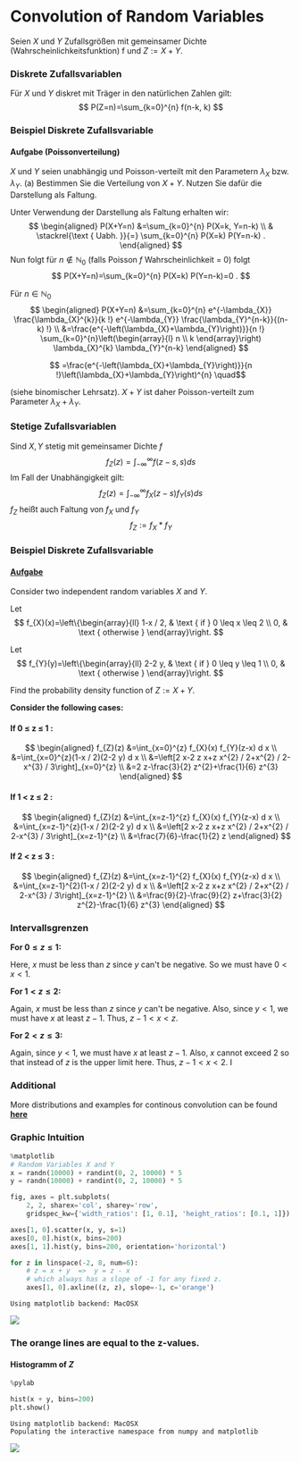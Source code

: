 # Convolution of Random Variables

Seien $X$ und $Y$ Zufallsgrößen mit gemeinsamer Dichte (Wahrscheinlichkeitsfunktion) $\mathrm{f}$ und $Z:=X+Y$.

### Diskrete Zufallsvariablen
Für $X$ und $Y$ diskret mit Träger in den natürlichen Zahlen gilt:
$$
P(Z=n)=\sum_{k=0}^{n} f(n-k, k)
$$

### Beispiel Diskrete Zufallsvariable
#### Aufgabe (Poissonverteilung)

$X$ und $Y$ seien unabhängig und Poisson-verteilt mit den Parametern $\lambda_{X}$ bzw. $\lambda_{Y}$.
(a) Bestimmen Sie die Verteilung von $X+Y$. Nutzen Sie dafür die Darstellung als Faltung.


Unter Verwendung der Darstellung als Faltung erhalten wir:
$$
\begin{aligned}
P(X+Y=n) &=\sum_{k=0}^{n} P(X=k, Y=n-k) \\
& \stackrel{\text { Uabh. }}{=} \sum_{k=0}^{n} P(X=k) P(Y=n-k) .
\end{aligned}
$$
Nun folgt für $n \notin \mathbb{N}_{0}$ (falls Poisson $f$ Wahrscheinlichkeit = 0) folgt
$$
P(X+Y=n)=\sum_{k=0}^{n} P(X=k) P(Y=n-k)=0 .
$$


Für $n \in \mathbb{N}_{0}$ 
$$
\begin{aligned}
P(X+Y=n) &=\sum_{k=0}^{n} e^{-\lambda_{X}} \frac{\lambda_{X}^{k}}{k !} e^{-\lambda_{Y}} \frac{\lambda_{Y}^{n-k}}{(n-k) !} \\
&=\frac{e^{-\left(\lambda_{X}+\lambda_{Y}\right)}}{n !} \sum_{k=0}^{n}\left(\begin{array}{l}
n \\
k
\end{array}\right) \lambda_{X}^{k} \lambda_{Y}^{n-k}
\end{aligned}
$$

$$                                              =\frac{e^{-\left(\lambda_{X}+\lambda_{Y}\right)}}{n !}\left(\lambda_{X}+\lambda_{Y}\right)^{n} \quad$$ 

(siehe binomischer Lehrsatz).
$X+Y$ ist daher Poisson-verteilt zum Parameter $\lambda_{X}+\lambda_{Y}$.

### Stetige Zufallsvariablen
Sind $X, Y$ stetig mit gemeinsamer Dichte $f$
$$
f_{Z}(z)=\int_{-\infty}^{\infty} f(z-s, s) d s
$$
Im Fall der Unabhängigkeit gilt:
$$
f_{Z}(z)=\int_{-\infty}^{\infty} f_{X}(z-s) f_{Y}(s) d s
$$
$f_{Z}$ heißt auch Faltung von $f_{X}$ und $f_{Y}$
$$
f_{Z}:=f_{X} * f_{Y}
$$

### Beispiel Diskrete Zufallsvariable
#### [Aufgabe](https://math.stackexchange.com/questions/1355980/sum-of-two-continuous-random-variables)

Consider two independent random variables $X$ and $Y$. 

Let
$$
f_{X}(x)=\left\{\begin{array}{ll}
1-x / 2, & \text { if } 0 \leq x \leq 2 \\
0, & \text { otherwise }
\end{array}\right.
$$

Let
$$
f_{Y}(y)=\left\{\begin{array}{ll}
2-2 y, & \text { if } 0 \leq y \leq 1 \\
0, & \text { otherwise }
\end{array}\right.
$$

Find the probability density function of $Z:= X+Y$.

**Consider the following cases:**

#### If 0 ≤ z ≤ 1 :

$$
\begin{aligned} f_{Z}(z) &=\int_{x=0}^{z} f_{X}(x) f_{Y}(z-x) d x \\ &=\int_{x=0}^{z}(1-x / 2)(2-2 y) d x \\ &=\left[2 x-2 z x+z x^{2} / 2+x^{2} / 2-x^{3} / 3\right]_{x=0}^{z} \\ &=2 z-\frac{3}{2} z^{2}+\frac{1}{6} z^{3} \end{aligned}
$$

#### If 1 < z ≤ 2 :

$$
\begin{aligned}
f_{Z}(z) &=\int_{x=z-1}^{z} f_{X}(x) f_{Y}(z-x) d x \\
&=\int_{x=z-1}^{z}(1-x / 2)(2-2 y) d x \\
&=\left[2 x-2 z x+z x^{2} / 2+x^{2} / 2-x^{3} / 3\right]_{x=z-1}^{z} \\
&=\frac{7}{6}-\frac{1}{2} z
\end{aligned}
$$

#### If 2 < z ≤ 3 :

$$
\begin{aligned}
f_{Z}(z) &=\int_{x=z-1}^{2} f_{X}(x) f_{Y}(z-x) d x \\
&=\int_{x=z-1}^{2}(1-x / 2)(2-2 y) d x \\
&=\left[2 x-2 z x+z x^{2} / 2+x^{2} / 2-x^{3} / 3\right]_{x=z-1}^{2} \\
&=\frac{9}{2}-\frac{9}{2} z+\frac{3}{2} z^{2}-\frac{1}{6} z^{3}
\end{aligned}
$$


### Intervallsgrenzen

**For $0 \leq z \leq 1:$**

Here, $x$ must be less than $z$ since $y$ can't be negative. So we must have $0<x<1$. 

**For $1<z \leq 2:$**

Again, $x$ must be less than $z$ since $y$ can't be negative. Also, since $y<1$, we must have $x$ at least $z-1$. Thus, $z-1<x<z$. 

**For $2<z \leq 3:$**

Again, since $y<1$, we must have $x$ at least $z-1$. Also, $x$ cannot exceed 2 so that instead of $z$ is the upper limit here. Thus, $z-1<x<2$. I

### Additional
More distributions and examples for continous convolution can be found **[here](https://stats.libretexts.org/Bookshelves/Probability_Theory/Book%3A_Introductory_Probability_(Grinstead_and_Snell)/07%3A_Sums_of_Random_Variables/7.02%3A_Sums_of_Continuous_Random_Variables)**

### Graphic Intuition


```python
%matplotlib
# Random Variables X and Y
x = randn(10000) + randint(0, 2, 10000) * 5
y = randn(10000) + randint(0, 2, 10000) * 5

fig, axes = plt.subplots(
    2, 2, sharex='col', sharey='row',
    gridspec_kw={'width_ratios': [1, 0.1], 'height_ratios': [0.1, 1]})

axes[1, 0].scatter(x, y, s=1)
axes[0, 0].hist(x, bins=200)
axes[1, 1].hist(y, bins=200, orientation='horizontal')

for z in linspace(-2, 8, num=6):
    # z = x + y  =>  y = z - x
    # which always has a slope of -1 for any fixed z.
    axes[1, 0].axline((z, z), slope=-1, c='orange')
```

    Using matplotlib backend: MacOSX


<img src="phoz.png">

### The orange lines are equal to the z-values.

#### Histogramm of $Z$


```python
%pylab

hist(x + y, bins=200)
plt.show()
```

    Using matplotlib backend: MacOSX
    Populating the interactive namespace from numpy and matplotlib


<img src="Figure_1.png">
